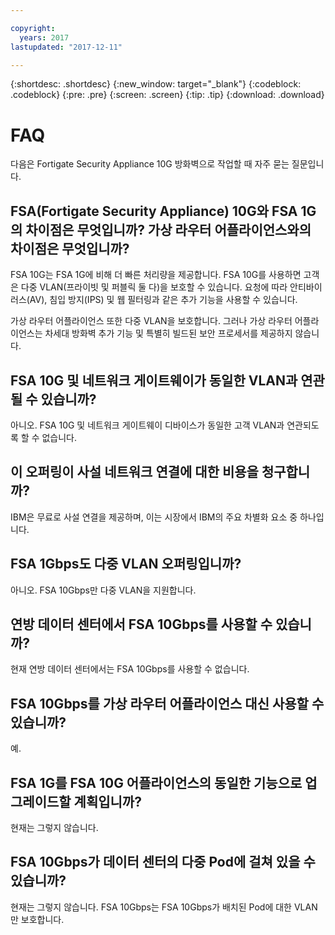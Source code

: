 ```yaml
---

copyright:
  years: 2017
lastupdated: "2017-12-11"

---
```


{:shortdesc: .shortdesc}
{:new_window: target="_blank"}
{:codeblock: .codeblock}
{:pre: .pre}
{:screen: .screen}
{:tip: .tip}
{:download: .download}

# FAQ
다음은 Fortigate Security Appliance 10G 방화벽으로 작업할 때 자주 묻는 질문입니다.

## FSA(Fortigate Security Appliance) 10G와 FSA 1G의 차이점은 무엇입니까? 가상 라우터 어플라이언스와의 차이점은 무엇입니까?

FSA 10G는 FSA 1G에 비해 더 빠른 처리량을 제공합니다. FSA 10G를 사용하면 고객은 다중 VLAN(프라이빗 및 퍼블릭 둘 다)을 보호할 수 있습니다. 요청에 따라 안티바이러스(AV), 침입 방지(IPS) 및 웹 필터링과 같은 추가 기능을 사용할 수 있습니다.

가상 라우터 어플라이언스 또한 다중 VLAN을 보호합니다. 그러나 가상 라우터 어플라이언스는 차세대 방화벽 추가 기능 및 특별히 빌드된 보안 프로세서를 제공하지 않습니다.

## FSA 10G 및 네트워크 게이트웨이가 동일한 VLAN과 연관될 수 있습니까?

아니오. FSA 10G 및 네트워크 게이트웨이 디바이스가 동일한 고객 VLAN과 연관되도록 할 수 없습니다.

## 이 오퍼링이 사설 네트워크 연결에 대한 비용을 청구합니까?

IBM은 무료로 사설 연결을 제공하며, 이는 시장에서 IBM의 주요 차별화 요소 중 하나입니다.

## FSA 1Gbps도 다중 VLAN 오퍼링입니까?

아니오. FSA 10Gbps만 다중 VLAN을 지원합니다.

## 연방 데이터 센터에서 FSA 10Gbps를 사용할 수 있습니까?

현재 연방 데이터 센터에서는 FSA 10Gbps를 사용할 수 없습니다.

## FSA 10Gbps를 가상 라우터 어플라이언스 대신 사용할 수 있습니까?

예.

## FSA 1G를 FSA 10G 어플라이언스의 동일한 기능으로 업그레이드할 계획입니까?

현재는 그렇지 않습니다.

## FSA 10Gbps가 데이터 센터의 다중 Pod에 걸쳐 있을 수 있습니까?

현재는 그렇지 않습니다. FSA 10Gbps는 FSA 10Gbps가 배치된 Pod에 대한 VLAN만 보호합니다.

